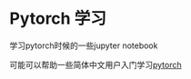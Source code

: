 # Pytorch 学习

学习pytorch时候的一些jupyter notebook

可能可以帮助一些简体中文用户入门学习[pytorch](https://github.com/pytorch/pytorch)

